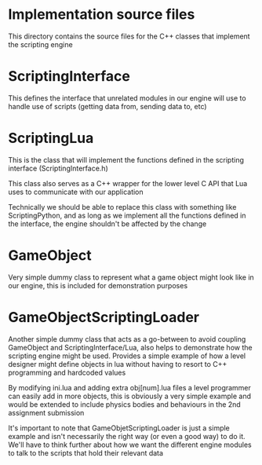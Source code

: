 # Implementation source files
This directory contains the source files for the C++ classes that implement the scripting engine

# ScriptingInterface
This defines the interface that unrelated modules in our engine will use to handle use of scripts (getting data from, sending data to, etc)

# ScriptingLua
This is the class that will implement the functions defined in the scripting interface (ScriptingInterface.h)

This class also serves as a C++ wrapper for the lower level C API that Lua uses to communicate with our application

Technically we should be able to replace this class with something like ScriptingPython, and as long as we implement all the functions defined in the interface, the engine shouldn't be affected by the change

# GameObject
Very simple dummy class to represent what a game object might look like in our engine, this is included for demonstration purposes

# GameObjectScriptingLoader
Another simple dummy class that acts as a go-between to avoid coupling GameObject and ScriptingInterface/Lua, also helps to demonstrate how the scripting engine might be used. Provides a simple example of how a level designer might define objects in lua without having to resort to C++ programming and hardcoded values

By modifying ini.lua and adding extra obj[num].lua files a level programmer can easily add in more objects, this is obviously a very simple example and would be extended to include physics bodies and behaviours in the 2nd assignment submission

It's important to note that GameObjetScriptingLoader is just a simple example and isn't necessarily the right way (or even a good way) to do it. We'll have to think further about how we want the different engine modules to talk to the scripts that hold their relevant data
